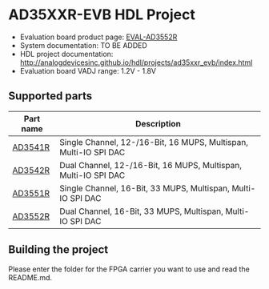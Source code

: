 # AD35XXR-EVB HDL Project

- Evaluation board product page: [EVAL-AD3552R](https://www.analog.com/eval-ad3552r)
- System documentation: TO BE ADDED
- HDL project documentation: http://analogdevicesinc.github.io/hdl/projects/ad35xxr_evb/index.html
- Evaluation board VADJ range: 1.2V - 1.8V

## Supported parts

| Part name                                | Description                                     |
|------------------------------------------|-------------------------------------------------|
| [AD3541R](https://www.analog.com/ad3541r) | Single Channel, 12-/16-Bit, 16 MUPS, Multispan, Multi-IO SPI DAC |
| [AD3542R](https://www.analog.com/ad3542r) | Dual Channel, 12-/16-Bit, 16 MUPS, Multispan, Multi-IO SPI DAC |
| [AD3551R](https://www.analog.com/ad3551r) | Single Channel, 16-Bit, 33 MUPS, Multispan, Multi-IO SPI DAC |
| [AD3552R](https://www.analog.com/ad3552r) | Dual Channel, 16-Bit, 33 MUPS, Multispan, Multi-IO SPI DAC |

## Building the project

Please enter the folder for the FPGA carrier you want to use and read the README.md.